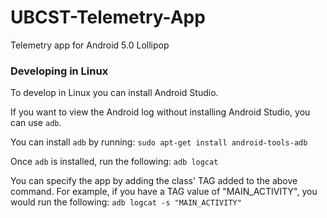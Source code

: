 # UBCST-Telemetry-App
Telemetry app for Android 5.0 Lollipop

### Developing in Linux
To develop in Linux you can install Android Studio.

If you want to view the Android log without installing Android Studio, you can use `adb`.

You can install `adb` by running:
`sudo apt-get install android-tools-adb`

Once `adb` is installed, run the following:
`adb logcat`

You can specify the app by adding the class' TAG added to the above command. For example, if you have a TAG value of "MAIN_ACTIVITY", you would run the following:
`adb logcat -s "MAIN_ACTIVITY"`
